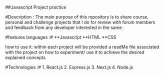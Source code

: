 ##Javascript Project practice 

#Description : 
The main purpose of this repository is to share course, personal and challenge projects that I do
for review with forum members and feedback from any developer interested in the same .


#features languages :# 
                    **Javascript
                    **HTML
                    **CSS

how to use it: within each project will be provided a readMe file associated with the project on how to experiment/ use it to achieve the desired explained concepts 

#Technologies :#
              1. React.js
              2. Express.js
              3. Next.js
              4. Node.js

